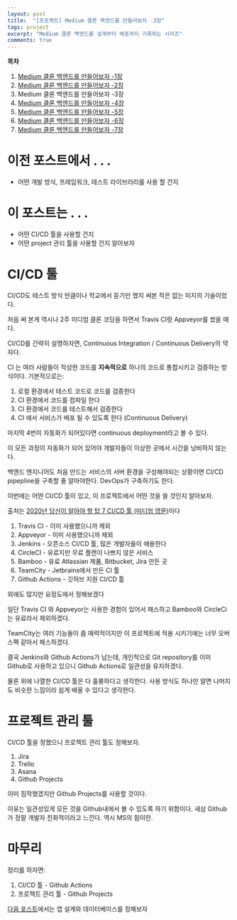 ```yaml
---
layout: post
title:  "[프로젝트] Medium 클론 백엔드를 만들어보자 -3장"
tags: project
excerpt: "Medium 클론 백엔드를 설계부터 배포까지 기록하는 시리즈"
comments: true
---
```


**목차**
1. [Medium 클론 백엔드를 만들어보자 -1장]({{site.baseurl}}/프로젝트-Medium-클론-백엔드를-만들어보자-1장/)
2. [Medium 클론 백엔드를 만들어보자 -2장]({{site.baseurl}}/프로젝트-Medium-클론-백엔드를-만들어보자-2장/)
3. Medium 클론 백엔드를 만들어보자 -3장
4. [Medium 클론 백엔드를 만들어보자 -4장]({{site.baseurl}}/프로젝트-Medium-클론-백엔드를-만들어보자-4장/)
5. [Medium 클론 백엔드를 만들어보자 -5장]({{site.baseurl}}/프로젝트-Medium-클론-백엔드를-만들어보자-5장/)
6. [Medium 클론 백엔드를 만들어보자 -6장]({{site.baseurl}}/프로젝트-Medium-클론-백엔드를-만들어보자-6장/)
7. [Medium 클론 백엔드를 만들어보자 -7장]({{site.baseurl}}/프로젝트-Medium-클론-백엔드를-만들어보자-7장/)

# 이전 포스트에서 . . .
- 어떤 개발 방식, 프레임워크, 테스트 라이브러리를 사용 할 건지

# 이 포스트는 . . .
- 어떤 CI/CD 툴을 사용할 건지
- 어떤 project 관리 툴을 사용할 건지 알아보자

# CI/CD 툴
CI/CD도 테스트 방식 만큼이나 학교에서 듣기만 했지 써본 적은 없는 미지의 기술이었다. 

처음 써 본게 역시나 2주 미디엄 클론 코딩을 하면서 Travis CI랑 Appveyor를 썼을 때다. 

CI/CD를 간략히 설명하자면, Continuous Integration / Continuous Delivery의 약자다. 

CI 는 여러 사람들이 작성한 코드를 **지속적으로** 하나의 코드로 통합시키고 검증하는 방식이다. 기본적으로는:
1. 로컬 환경에서 테스트 코드로 코드를 검증한다
2. CI 환경에서 코드를 컴파일 한다
3. CI 환경에서 코드를 테스트해서 검증한다
4. CI 에서 서비스가 배포 될 수 있도록 한다 (Continuous Delivery)

마지막 4번이 자동화가 되어있다면 continuous deployment라고 볼 수 있다. 

이 모든 과정이 자동화가 되어 있어야 개발자들이 이상한 곳에서 시간을 낭비하지 않는다. 

백엔드 엔지니어도 처음 만드는 서비스의 서버 환경을 구성해야되는 상황이면 CI/CD pipepline을 구축할 줄 알아야한다. DevOps가 구축하기도 한다.

이번에는 어떤 CI/CD 툴이 있고, 이 프로젝트에서 어떤 것을 쓸 것인지 알아보자.

출처는 [2020년 당신이 알아야 할 탑 7 CI/CD 툴 (미디엄 영문)](https://medium.com/devops-dudes/top-7-best-ci-cd-tools-you-should-get-your-hands-on-in-2020-832c29db936a)이다

1. Travis CI - 이미 사용했으니까 제외
2. Appveyor - 이미 사용했으니까 제외
3. Jenkins - 오픈소스 CI/CD 툴, 많은 개발자들이 애용한다
4. CircleCI - 유료지만 무료 플랜이 나쁘지 않은 서비스 
5. Bamboo - 유료 Atlassian 제품, Bitbucket, Jira 만든 곳
6. TeamCity - Jetbrains에서 만든 CI 툴
7. Github Actions - 깃허브 지원 CI/CD 툴

외에도 많지만 요정도에서 정해보겠다

일단 Travis CI 와 Appveyor는 사용한 경험이 있어서 패스하고 Bamboo와 CircleCi는 유료라서 제외하겠다.

TeamCity는 여러 기능들이 좀 매력적이지만 이 프로젝트에 적용 시키기에는 너무 오버스펙 같아서 패스하겠다.

결국 Jenkins와 Github Actions가 남는데, 개인적으로 Git repository를 이미 Github로 사용하고 있으니 Github Actions로 일관성을 유지하겠다. 

물론 위에 나열한 CI/CD 툴은 다 훌륭하다고 생각한다. 사용 방식도 하나만 알면 나머지도 비슷한 느낌이라 쉽게 배울 수 있다고 생각한다.

# 프로젝트 관리 툴

CI/CD 툴을 정했으니 프로젝트 관리 툴도 정해보자. 

1. Jira
2. Trello
3. Asana
4. Github Projects

이미 짐작했겠지만 Github Projects를 사용할 것이다. 

이유는 일관성있게 모든 것을 Github내에서 볼 수 있도록 하기 위함이다. 새삼 Github가 정말 개발자 친화적이라고 느낀다. 역시 MS의 힘이란.

# 마무리

정리를 하자면:

1. CI/CD 툴 - Github Actions
2. 프로젝트 관리 툴 - Github Projects

[다음 포스트]({{site.baseurl}}/프로젝트-Medium-클론-백엔드를-만들어보자-4장/)에서는 앱 설계와 데이터베이스를 정해보자

